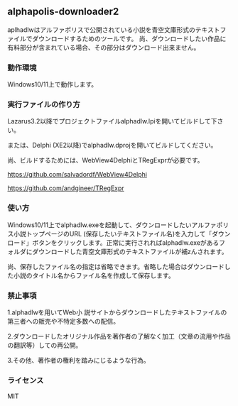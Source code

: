 ## alphapolis-downloader2

aplhadlwはアルファポリスで公開されている小説を青空文庫形式のテキストファイルでダウンロードするためのツールです。
尚、ダウンロードしたい作品に有料部分が含まれている場合、その部分はダウンロード出来ません。

### 動作環境
Windows10/11上で動作します。

### 実行ファイルの作り方
Lazarus3.2以降でプロジェクトファイルalphadlw.lpiを開いてビルドして下さい。

または、Delphi (XE2以降)でalphadlw.dprojを開いてビルドしてください。

尚、ビルドするためには、WebView4DelphiとTRegExprが必要です。

https://github.com/salvadordf/WebView4Delphi

https://github.com/andgineer/TRegExpr

### 使い方
Windows10/11上でalphadlw.exeを起動して、ダウンロードしたいアルファポリス小説トップページのURL (保存したいテキストファイル名)を入力して「ダウンロード」ボタンをクリックします。正常に実行されればalphadlw.exeがあるフォルダにダウンロードした青空文庫形式のテキストファイルが補zんされます。

尚、保存したファイル名の指定は省略できます。省略した場合はダウンロードした小説のタイトル名からファイル名を作成して保存します。


### 禁止事項
1.alphadlwを用いてWeb小 説サイトからダウンロードしたテキストファイルの第三者への販売や不特定多数への配信。 

2.ダウンロードしたオリジナル作品を著作者の了解なく加工（文章の流用や作品の翻訳等）しての再公開。 

3.その他、著作者の権利を踏みにじるような行為。 


### ライセンス
MIT
